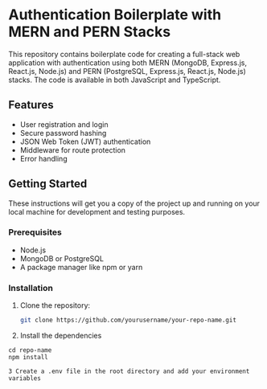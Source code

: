 # Authentication Boilerplate with MERN and PERN Stacks

This repository contains boilerplate code for creating a full-stack web application with authentication using both MERN (MongoDB, Express.js, React.js, Node.js) and PERN (PostgreSQL, Express.js, React.js, Node.js) stacks. The code is available in both JavaScript and TypeScript.

## Features

- User registration and login
- Secure password hashing
- JSON Web Token (JWT) authentication
- Middleware for route protection
- Error handling

## Getting Started

These instructions will get you a copy of the project up and running on your local machine for development and testing purposes.

### Prerequisites

- Node.js
- MongoDB or PostgreSQL
- A package manager like npm or yarn

### Installation

1. Clone the repository:
   ```bash
   git clone https://github.com/yourusername/your-repo-name.git

2. Install the dependencies
 ```bask
 cd repo-name
 npm install

3 Create a .env file in the root directory and add your environment variables
